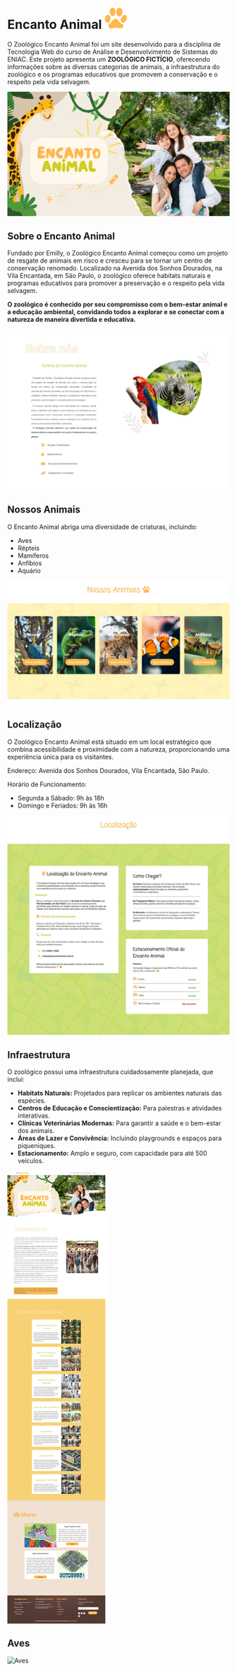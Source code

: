 # Encanto Animal ![Icon Pata](img/pata.png)

O Zoológico Encanto Animal foi um site desenvolvido para a disciplina de Tecnologia Web do curso de Análise e Desenvolvimento de Sistemas do ENIAC. Este projeto apresenta um **ZOOLÓGICO FICTÍCIO**, oferecendo informações sobre as diversas categorias de animais, a infraestrutura do zoológico e os programas educativos que promovem a conservação e o respeito pela vida selvagem.

![Encanto Animal](img/capa.png)

## Sobre o Encanto Animal
Fundado por Emilly, o Zoológico Encanto Animal começou como um projeto de resgate de animais em risco e cresceu para se tornar um centro de conservação renomado. Localizado na Avenida dos Sonhos Dourados, na Vila Encantada, em São Paulo, o zoológico oferece habitats naturais e programas educativos para promover a preservação e o respeito pela vida selvagem.

**O zoológico é conhecido por seu compromisso com o bem-estar animal e a educação ambiental, convidando todos a explorar e se conectar com a natureza de maneira divertida e educativa.**

![sobre o encanto animal](img/sobre.jpeg)

## Nossos Animais 
O Encanto Animal abriga uma diversidade de criaturas, incluindo:

- Aves
- Répteis
- Mamíferos
- Anfíbios
- Aquário

![Animais do Encanto Animal](img/nossos_animais.jpeg)

## Localização

O Zoológico Encanto Animal está situado em um local estratégico que combina acessibilidade e proximidade com a natureza, proporcionando uma experiência única para os visitantes.

Endereço: Avenida dos Sonhos Dourados, Vila Encantada, São Paulo.

Horário de Funcionamento:

- Segunda a Sábado: 9h às 18h
- Domingo e Feriados: 9h às 16h

![Localização](img/localizacao.jpeg)

## Infraestrutura
O zoológico possui uma infraestrutura cuidadosamente planejada, que inclui:

- **Habitats Naturais:** Projetados para replicar os ambientes naturais das espécies.
- **Centros de Educação e Conscientização:** Para palestras e atividades interativas.
- **Clínicas Veterinárias Modernas:** Para garantir a saúde e o bem-estar dos animais.
- **Áreas de Lazer e Convivência:** Incluindo playgrounds e espaços para piqueniques.
 - **Estacionamento:** Amplo e seguro, com capacidade para até 500 veículos.

![infraestrutura](img/infra.jpeg)

## Aves
![Aves](img/aves.jpeg)









